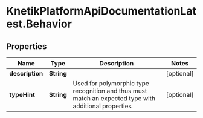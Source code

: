 # KnetikPlatformApiDocumentationLatest.Behavior

## Properties
Name | Type | Description | Notes
------------ | ------------- | ------------- | -------------
**description** | **String** |  | [optional] 
**typeHint** | **String** | Used for polymorphic type recognition and thus must match an expected type with additional properties | [optional] 


